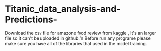 # Titanic_data_analysis-and-Predictions-
Download the csv file for amazone food review from kaggle , It's an larger file so it can't be uploaded in github./n Before run any programe please make sure you have all of the libraries that used in the model training.
